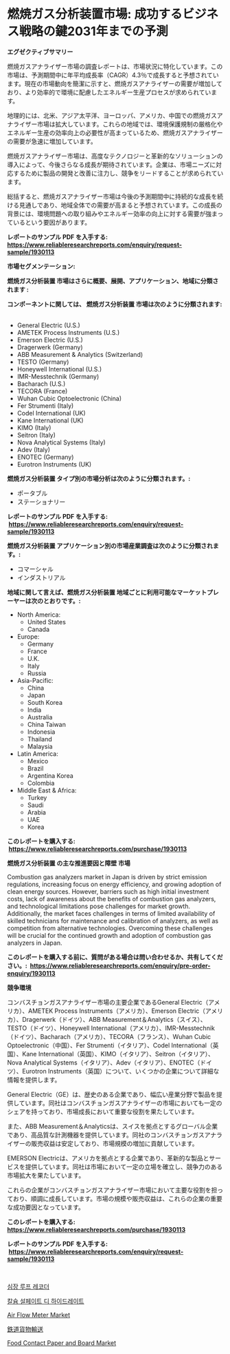 <p><h1>燃焼ガス分析装置市場: 成功するビジネス戦略の鍵2031年までの予測</h1></p><p><strong>エグゼクティブサマリー</strong></p>
<p><p>燃焼ガスアナライザー市場の調査レポートは、市場状況に特化しています。この市場は、予測期間中に年平均成長率（CAGR）4.3％で成長すると予想されています。現在の市場動向を簡潔に示すと、燃焼ガスアナライザーの需要が増加しており、より効率的で環境に配慮したエネルギー生産プロセスが求められています。</p><p>地理的には、北米、アジア太平洋、ヨーロッパ、アメリカ、中国での燃焼ガスアナライザー市場は拡大しています。これらの地域では、環境保護規制の厳格化やエネルギー生産の効率向上の必要性が高まっているため、燃焼ガスアナライザーの需要が急速に増加しています。</p><p>燃焼ガスアナライザー市場は、高度なテクノロジーと革新的なソリューションの導入によって、今後さらなる成長が期待されています。企業は、市場ニーズに対応するために製品の開発と改善に注力し、競争をリードすることが求められています。</p><p>総括すると、燃焼ガスアナライザー市場は今後の予測期間中に持続的な成長を続ける見通しであり、地域全体での需要が高まると予想されています。この成長の背景には、環境問題への取り組みやエネルギー効率の向上に対する需要が強まっているという要因があります。</p></p>
<p><strong>レポートのサンプル PDF を入手する: <a href="https://www.reliableresearchreports.com/enquiry/request-sample/1930113">https://www.reliableresearchreports.com/enquiry/request-sample/1930113</a></strong></p>
<p><strong>市場セグメンテーション:</strong></p>
<p><strong> 燃焼ガス分析装置 市場はさらに概要、展開、アプリケーション、地域に分類されます :</strong></p>
<p><strong>コンポーネントに関しては、 燃焼ガス分析装置 市場は次のように分類されます: &nbsp;</strong></p>
<p><ul><li>General Electric (U.S.)</li><li>AMETEK Process Instruments (U.S.)</li><li>Emerson Electric (U.S.)</li><li>Dragerwerk (Germany)</li><li>ABB Measurement & Analytics (Switzerland)</li><li>TESTO (Germany)</li><li>Honeywell International (U.S.)</li><li>IMR-Messtechnik (Germany)</li><li>Bacharach (U.S.)</li><li>TECORA (France)</li><li>Wuhan Cubic Optoelectronic (China)</li><li>Fer Strumenti (Italy)</li><li>Codel International (UK)</li><li>Kane International (UK)</li><li>KIMO (Italy)</li><li>Seitron (Italy)</li><li>Nova Analytical Systems (Italy)</li><li>Adev (Italy)</li><li>ENOTEC (Germany)</li><li>Eurotron Instruments (UK)</li></ul></p>
<p><strong> 燃焼ガス分析装置 タイプ別の市場分析は次のように分類されます。:</strong></p>
<p><ul><li>ポータブル</li><li>ステーショナリー</li></ul></p>
<p><strong>レポートのサンプル PDF を入手する: &nbsp;<a href="https://www.reliableresearchreports.com/enquiry/request-sample/1930113">https://www.reliableresearchreports.com/enquiry/request-sample/1930113</a></strong></p>
<p><strong> 燃焼ガス分析装置 アプリケーション別の市場産業調査は次のように分類されます。:</strong></p>
<p><ul><li>コマーシャル</li><li>インダストリアル</li></ul></p>
<p><strong>地域に関して言えば、燃焼ガス分析装置 地域ごとに利用可能なマーケットプレーヤーは次のとおりです。:</strong></p>
<p><ul>
    <li>
        North America:
        <ul>
            <li>United States</li>
            <li>Canada</li>
        </ul>
    </li>
    <li>
        Europe:
        <ul>
            <li>Germany</li>
            <li>France</li>
            <li>U.K.</li>
            <li>Italy</li>
            <li>Russia</li>
        </ul>
    </li>
    <li>
        Asia-Pacific:
        <ul>
            <li>China</li>
            <li>Japan</li>
            <li>South Korea</li>
            <li>India</li>
            <li>Australia</li>
            <li>China Taiwan</li>
            <li>Indonesia</li>
            <li>Thailand</li>
            <li>Malaysia</li>
        </ul>
    </li>
    <li>
        Latin America:
        <ul>
            <li>Mexico</li>
            <li>Brazil</li>
            <li>Argentina Korea</li>
            <li>Colombia</li>
        </ul>
    </li>
    <li>
        Middle East & Africa:
        <ul>
            <li>Turkey</li>
            <li>Saudi</li>
            <li>Arabia</li>
            <li>UAE</li>
            <li>Korea</li>
        </ul>
    </li>
    </ul></p>
<p><strong>このレポートを購入する: &nbsp;<a href="https://www.reliableresearchreports.com/purchase/1930113">https://www.reliableresearchreports.com/purchase/1930113</a></strong></p>
<p><strong>燃焼ガス分析装置 の主な推進要因と障壁 市場</strong></p>
<p><p>Combustion gas analyzers market in Japan is driven by strict emission regulations, increasing focus on energy efficiency, and growing adoption of clean energy sources. However, barriers such as high initial investment costs, lack of awareness about the benefits of combustion gas analyzers, and technological limitations pose challenges for market growth. Additionally, the market faces challenges in terms of limited availability of skilled technicians for maintenance and calibration of analyzers, as well as competition from alternative technologies. Overcoming these challenges will be crucial for the continued growth and adoption of combustion gas analyzers in Japan.</p></p>
<p><strong>このレポートを購入する前に、質問がある場合は問い合わせるか、共有してください。:&nbsp; <a href="https://www.reliableresearchreports.com/enquiry/pre-order-enquiry/1930113">https://www.reliableresearchreports.com/enquiry/pre-order-enquiry/1930113</a></strong></p>
<p><strong>競争環境</strong></p>
<p><p>コンバスチョンガスアナライザー市場の主要企業であるGeneral Electric（アメリカ）、AMETEK Process Instruments（アメリカ）、Emerson Electric（アメリカ）、Dragerwerk（ドイツ）、ABB Measurement＆Analytics（スイス）、TESTO（ドイツ）、Honeywell International（アメリカ）、IMR-Messtechnik（ドイツ）、Bacharach（アメリカ）、TECORA（フランス）、Wuhan Cubic Optoelectronic（中国）、Fer Strumenti（イタリア）、Codel International（英国）、Kane International（英国）、KIMO（イタリア）、Seitron（イタリア）、Nova Analytical Systems（イタリア）、Adev（イタリア）、ENOTEC（ドイツ）、Eurotron Instruments（英国）について、いくつかの企業について詳細な情報を提供します。</p><p>General Electric（GE）は、歴史のある企業であり、幅広い産業分野で製品を提供しています。同社はコンバスチョンガスアナライザーの市場においても一定のシェアを持っており、市場成長において重要な役割を果たしています。</p><p>また、ABB Measurement＆Analyticsは、スイスを拠点とするグローバル企業であり、高品質な計測機器を提供しています。同社のコンバスチョンガスアナライザーの販売収益は安定しており、市場規模の増加に貢献しています。</p><p>EMERSON Electricは、アメリカを拠点とする企業であり、革新的な製品とサービスを提供しています。同社は市場において一定の立場を確立し、競争力のある市場拡大を果たしています。</p><p>これらの企業がコンバスチョンガスアナライザー市場において主要な役割を担っており、順調に成長しています。市場の規模や販売収益は、これらの企業の重要な成功要因となっています。</p></p>
<p><strong>このレポートを購入する: &nbsp; <a href="https://www.reliableresearchreports.com/purchase/1930113">https://www.reliableresearchreports.com/purchase/1930113</a></strong></p>
<p><strong>レポートのサンプル PDF を入手する: &nbsp;<a href="https://www.reliableresearchreports.com/enquiry/request-sample/1930113">https://www.reliableresearchreports.com/enquiry/request-sample/1930113</a></strong><strong></strong></p>
<p>&nbsp;</p>
<p><p><a href="https://medium.com/@jerrodhilll68/%EC%8B%AC%EC%9E%A5-%EB%A3%A8%ED%94%84-%EB%A0%88%EC%BD%94%EB%8D%94-%EC%8B%9C%EC%9E%A5%EC%9D%80-%EC%8B%9C%EC%9E%A5-%EC%A0%90%EC%9C%A0%EC%9C%A8-%EC%8B%9C%EC%9E%A5-%EB%8F%99%ED%96%A5-%EB%B0%8F-%EC%8B%9C%EC%9E%A5-%EC%84%B1%EC%9E%A5%EC%97%90-%EB%8C%80%ED%95%9C-%EC%A0%95%EB%B3%B4%EB%A5%BC-%EC%A0%9C%EA%B3%B5%ED%95%A9%EB%8B%88%EB%8B%A4-ed050ac0bcc9">심장 루프 레코더</a></p><p><a href="https://medium.com/@trevorkruvalis5678/%EC%B9%BC%EC%8A%98-%ED%99%A9%EC%82%B0-%EB%8B%A4%EC%88%98%ED%99%94%EC%88%98%ED%99%94%EB%AC%BC-%EC%8B%9C%EC%9E%A5-%EC%A1%B0%EC%82%AC-%EB%B3%B4%EA%B3%A0%EC%84%9C-%EA%B7%B8-%EC%97%AD%EC%82%AC-%EB%B0%8F-2024%EB%85%84%EB%B6%80%ED%84%B0-2031%EB%85%84%EA%B9%8C%EC%A7%80%EC%9D%98-%EC%98%88%EC%B8%A1-3ab770a216fe">칼슘 설페이트 디 하이드레이트</a></p><p><a href="https://issuu.com/reportprime-2/docs/air-flow-meter-market-size-2030.pptx">Air Flow Meter Market</a></p><p><a href="https://github.com/bevdtkn4419963/Market-Research-Report-List-1/blob/main/2105747190886.md">鉄道貨物輸送</a></p><p><a href="https://view.publitas.com/reportprime-1/food-contact-paper-and-board-market-growth-market-trends-covid-19-impact-and-forecasts-for-period-from-2024-2031/">Food Contact Paper and Board Market</a></p></p>